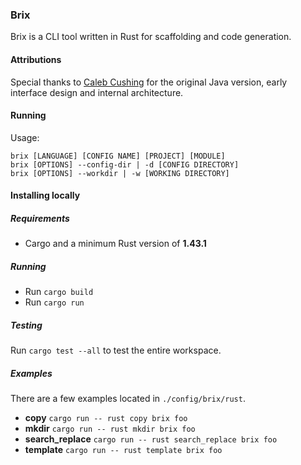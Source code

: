 ### Brix
Brix is a CLI tool written in Rust for scaffolding and code generation.

#### Attributions
Special thanks to [Caleb Cushing](https://github.com/xenoterracide) for the original Java version, early interface design and internal architecture.
#### Running
Usage:
```
brix [LANGUAGE] [CONFIG NAME] [PROJECT] [MODULE]
brix [OPTIONS] --config-dir | -d [CONFIG DIRECTORY]
brix [OPTIONS] --workdir | -w [WORKING DIRECTORY]
```

#### Installing locally
##### Requirements
- Cargo and a minimum Rust version of **1.43.1**
##### Running
- Run `cargo build`
- Run `cargo run`

##### Testing
Run `cargo test --all` to test the entire workspace.

##### Examples
There are a few examples located in `./config/brix/rust`.

- **copy** `cargo run -- rust copy brix foo`
- **mkdir** `cargo run -- rust mkdir brix foo`
- **search_replace** `cargo run -- rust search_replace brix foo`
- **template** `cargo run -- rust template brix foo`
